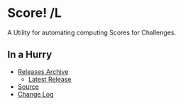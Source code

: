 # Score! /L

A Utility for automating computing Scores for Challenges.

## In a Hurry
 
* [Releases Archive](./Archive)
	* [Latest Release](https://github.com/net-lisias-ksp/Score/releases)
* [Source](https://github.com/net-lisias-ksp/Score)
* [Change Log](./CHANGE_LOG.md)
